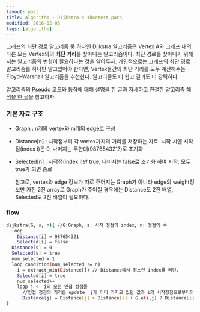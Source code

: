 ```yaml
---
layout: post
title: Algorithm - Dijkstra's shortest path
modified: 2016-02-06
tags: [algorithm]
---
```


그래프의 최단 경로 알고리즘 중 하나인 Dijkstra 알고리즘은 Vertex A와 그래프 내의 다른 모든 Vertex와의 **최단 거리**를 찾아내는 알고리즘이다. 최단 경로를 찾아내기 위해서는 알고리즘의 변형이 필요하다는 것을 알아두자.
개인적으로는 그래프의 최단 경로 알고리즘를 하나만 알고있어야 한다면, Vertex들간의 최단 거리를 모두 계산해주는 Floyd-Warshall 알고리즘을 추천한다. 알고리즘도 더 쉽고 결과도 더 강력하다.

[알고리즘의 Pseudo 코드와 동작에 대해 설명을 한 글](http://trowind.tistory.com/80)과 [자세하고 친절한 알고리즘 해석을 한 글](http://adnoctum.tistory.com/165)을 참고하자.

### 기본 자료 구조

- Graph : n개의 vertex와 m개의 edge로 구성
- Distance[n] : 시작점부터 각 vertex까지의 거리를 저장하는 자료. 시작 시엔 시작점(index i)은 0, 나머지는 무한대(987654321?)로 초기화
- Selected[n] : 시작점(index i)만 true, 나머지는 false로 초기화 하여 시작. 모두 true가 되면 종료

  참고로, vertex와 edge 정보가 따로 주어지는 Graph가 아니라 edge의 weight정보만 가진 2진 array로 Graph가 주어질 경우에는 Distance도 2진 배열, Selected도 2진 배열이 필요하다.

### flow

```bash
dijkstra(G, s, n){ //G:Graph, s: 시작 정점의 index, n: 정점의 수
  loop
    Distance[i] = 987654321
    Selected[i] = false
  Distance[s] = 0
  Selected[s] = true
  num_selected = 1
  loop condition(num_selected != n)
    i = extract_min(Distance[]) // Distance에서 최소인 index를 리턴.
    Selected[i] = true
    num_selected++
    loop j <- i의 모든 인접 정점들
      //인접 정점의 거리를 update. j가 이미 가지고 있던 값과 i의 시작정점으로부터의 거리+i와j간 거리를 비교하여 작은 것을 택함
      Distance[j] = Distance[j] > Distance[i] + G.e(i,j) ? Distance[i] + G.e(i,j): Distance[j];
}
```
